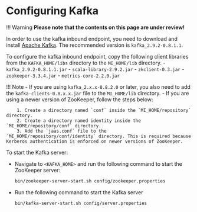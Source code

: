 # Configuring Kafka

!!! Warning
    **Please note that the contents on this page are under review!**

In order to use the kafka inbound endpoint, you need to download and install [Apache Kafka](http://kafka.apache.org/downloads.html). The recommended version is `kafka_2.9.2-0.8.1.1`.

To configure the kafka inbound endpoint, copy the following client libraries from the `KAFKA_HOME/libs` directory to the `MI_HOME/lib` directory.
      -   `kafka_2.9.2-0.8.1.1.jar`
      -   `scala-library-2.9.2.jar`
      -   `zkclient-0.3.jar`
      -   `zookeeper-3.3.4.jar`
      -   `metrics-core-2.2.0.jar`
      
!!! Note
    -  If you are using `kafka_2.x.x-0.8.2.0` or later, you also need to add the `kafka-clients-0.8.x.x.jar` file to the `MI_HOME/lib` directory.
    -  If you are using a newer version of ZooKeeper, follow the steps below:

        1. Create a directory named `conf` inside the `MI_HOME/repository` directory.
        2. Create a directory named identity inside the `MI_HOME/repository/conf` directory.
        3. Add the `jaas.conf` file to the `MI_HOME/repository/conf/identity` directory. This is required because Kerberos authentication is enforced on newer versions of ZooKeeper.

To start the Kafka server:

-   Navigate to `<KAFKA_HOME>` and run the
    following command to start the ZooKeeper server:

    ```bash
    bin/zookeeper-server-start.sh config/zookeeper.properties
    ```

-   Run the following command to start the Kafka server

    ```bash
    bin/kafka-server-start.sh config/server.properties
    ```